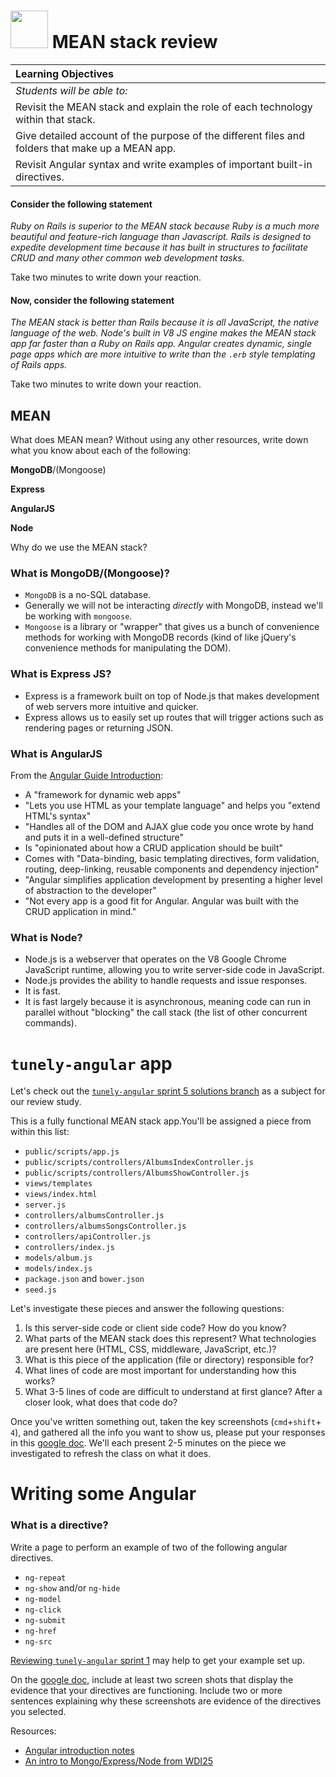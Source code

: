 # <img src="https://cloud.githubusercontent.com/assets/7833470/10899314/63829980-8188-11e5-8cdd-4ded5bcb6e36.png" height="60"> MEAN stack review

| **Learning Objectives** |
| :---- |
| *Students will be able to:* |
| Revisit the MEAN stack and explain the role of each technology within that stack. |
| Give detailed account of the purpose of the different files and folders that make up a MEAN app. |
| Revisit Angular syntax and write examples of important built-in directives. |

#### Consider the following statement

*Ruby on Rails is superior to the MEAN stack because Ruby is a much more beautiful
and feature-rich language than Javascript. Rails is designed to expedite
development time because it has built in structures to facilitate CRUD and
many other common web development tasks.*

Take two minutes to write down your reaction.


#### Now, consider the following statement

*The MEAN stack is better than Rails because it is all JavaScript, the native language of the web.
Node's built in V8 JS engine makes the MEAN stack app far faster than a Ruby on
Rails app. Angular creates dynamic, single page apps which are more intuitive to write
than the `.erb` style templating of Rails apps.*

Take two minutes to write down your reaction.


## MEAN
What does MEAN mean? Without using any other resources, write down what you know about each of the following:

**MongoDB**/(Mongoose)

**Express**

**AngularJS**

**Node**

Why do we use the MEAN stack?

### What is MongoDB/(Mongoose)?

* `MongoDB` is a no-SQL database.
* Generally we will not be interacting _directly_ with MongoDB, instead we'll be working with `mongoose`.
* `Mongoose` is a library or "wrapper" that gives us a bunch of convenience methods for working with MongoDB records (kind of like jQuery's convenience methods for manipulating the DOM).

### What is Express JS?
- Express is a framework built on top of Node.js that makes development of web servers more intuitive and quicker.
- Express allows us to easily set up routes that will trigger actions such as rendering pages or returning JSON.

### What is AngularJS

From the [Angular Guide Introduction](https://docs.angularjs.org/guide/introduction):

* A "framework for dynamic web apps"
* "Lets you use HTML as your template language" and helps you "extend HTML's syntax"
* "Handles all of the DOM and AJAX glue code you once wrote by hand and puts it in a well-defined structure"
* Is "opinionated about how a CRUD application should be built"
* Comes with "Data-binding, basic templating directives, form validation, routing, deep-linking, reusable components and dependency injection"
* "Angular simplifies application development by presenting a higher level of abstraction to the developer"
* "Not every app is a good fit for Angular. Angular was built with the CRUD application in mind."

### What is Node?
- Node.js is a webserver that operates on the V8 Google Chrome JavaScript runtime, allowing you to write server-side code in JavaScript.
- Node.js provides the ability to handle requests and issue responses.
- It is fast.
- It is fast largely because it is asynchronous, meaning code can run in parallel without "blocking" the call stack (the list of other concurrent commands).



# `tunely-angular` app

Let's check out the [`tunely-angular` sprint 5 solutions branch](https://github.com/SF-WDI-LABS/tunely-angular/blob/master/docs/sprint5.md) as a subject for our review study.

This is a fully functional MEAN stack app.You'll be assigned a piece from within this list:

* `public/scripts/app.js`
* `public/scripts/controllers/AlbumsIndexController.js`
* `public/scripts/controllers/AlbumsShowController.js`
* `views/templates`
* `views/index.html`
* `server.js`
* `controllers/albumsController.js`
* `controllers/albumsSongsController.js`
* `controllers/apiController.js`
* `controllers/index.js`
* `models/album.js`
* `models/index.js`
* `package.json` and `bower.json`
* `seed.js`

Let's investigate these pieces and answer the following questions:

1. Is this server-side code or client side code? How do you know?
1. What parts of the MEAN stack does this represent? What technologies are present here (HTML, CSS, middleware, JavaScript, etc.)?
1.  What is this piece of the application (file or directory) responsible for?
1. What lines of code are most important for understanding how this works?
1. What 3-5 lines of code are difficult to understand at first glance? After a closer look, what does that code do?


Once you've written something out, taken the key screenshots (`cmd`+`shift`+ `4`), and gathered all the info you want to show us, please put your responses in this [google doc](https://docs.google.com/document/d/1TqeVF1LPKv5I3X-FD157eYtVCbFEMim3Svg9TvBjhRQ/edit?usp=sharing). We'll each present 2-5 minutes on the piece we investigated to refresh the class on what it does.


# Writing some Angular

### What is a directive?

Write a page to perform an example of two of the following angular directives.

* `ng-repeat`
* `ng-show` and/or `ng-hide`
* `ng-model`
* `ng-click`
* `ng-submit`
* `ng-href`
* `ng-src`

[Reviewing `tunely-angular` sprint 1](https://github.com/SF-WDI-LABS/tunely-angular/blob/master/docs/sprint1.md) may help to get your example set up.

On the [google doc](https://docs.google.com/document/d/1TqeVF1LPKv5I3X-FD157eYtVCbFEMim3Svg9TvBjhRQ/edit), include at least two screen shots that display the evidence that your directives are functioning. Include two or more sentences explaining why these screenshots are evidence of the directives you selected.

Resources:
* [Angular introduction notes](https://github.com/SF-WDI-LABS/shared_modules/tree/master/03-angular-mean/intro-angular/27-28)
* [An intro to Mongo/Express/Node from WDI25](https://github.com/SF-WDI-LABS/shared_modules/tree/master/03-angular-mean/intro-mean/25)
